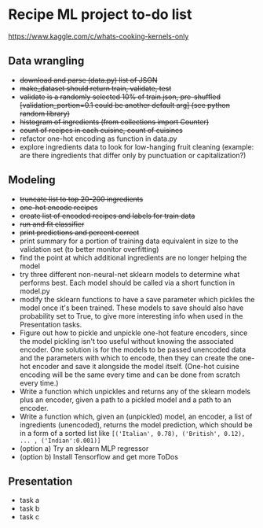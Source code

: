 # Recipe ML project to-do list

https://www.kaggle.com/c/whats-cooking-kernels-only

## Data wrangling
- ~~download and parse (data.py) list of JSON~~
- ~~make_dataset should return train, validate, test~~
- ~~validate is a randomly selected 10% of train.json, pre-shuffled [validation_portion=0.1 could be another default arg] (see python random library)~~
- ~~histogram of ingredients (from collections import Counter)~~
- ~~count of recipes in each cuisine, count of cuisines~~
- refactor one-hot encoding as function in data.py
- explore ingredients data to look for low-hanging fruit cleaning (example: are there ingredients that differ only by punctuation or capitalization?)

## Modeling
- ~~truncate list to top 20-200 ingredients~~
- ~~one-hot encode recipes~~
- ~~create list of encoded recipes and labels for train data~~
- ~~run and fit classifier~~
- ~~print predictions and percent correct~~
- print summary for a portion of training data equivalent in size to the validation set (to better monitor overfitting)
- find the point at which additional ingredients are no longer helping the model
- try three different non-neural-net sklearn models to determine what performs best. Each model should be called via a short function in model.py
- modify the sklearn functions to have a save parameter which pickles the model once it's been trained. These models to save should also have probability set to True, to give more interesting info when used in the Presentation tasks.
- Figure out how to pickle and unpickle one-hot feature encoders, since the model pickling isn't too useful without knowing the associated encoder. One solution is for the models to be passed unencoded data and the parameters with which to encode, then they can create the one-hot encoder and save it alongside the model itself. (One-hot cuisine encoding will be the same every time and can be done from scratch every time.)
- Write a function which unpickles and returns any of the sklearn models plus an encoder, given a path to a pickled model and a path to an encoder.
- Write a function which, given an (unpickled) model, an encoder, a list of ingredients (unencoded), returns the model prediction, which should be in a form of a sorted list like `[('Italian', 0.78), ('British', 0.12), ... , ('Indian':0.001)]`
- (option a) Try an sklearn MLP regressor
- (option b) Install Tensorflow and get more ToDos

## Presentation
- task a
- task b
- task c
